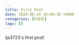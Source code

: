 ```yaml
---
title: First Post
date: 2020-09-24 16:48:30 +0900
categories: [미분류]
tags: []
---
```



lja3723's first post!
